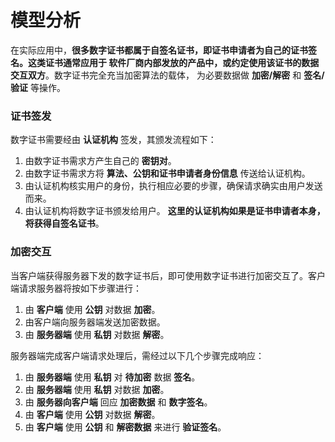 模型分析
=============================================================
在实际应用中，**很多数字证书都属于自签名证书，即证书申请者为自己的证书签名。这类证书通常应用于
软件厂商内部发放的产品中，或约定使用该证书的数据交互双方**。数字证书完全充当加密算法的载体，
为必要数据做 **加密/解密** 和 **签名/验证** 等操作。

### 证书签发
数字证书需要经由 **认证机构** 签发，其颁发流程如下：
1. 由数字证书需求方产生自己的 **密钥对**。
2. 由数字证书需求方将 **算法、公钥和证书申请者身份信息** 传送给认证机构。
3. 由认证机构核实用户的身份，执行相应必要的步骤，确保请求确实由用户发送而来。
4. 由认证机构将数字证书颁发给用户。
**这里的认证机构如果是证书申请者本身，将获得自签名证书**。

### 加密交互
当客户端获得服务器下发的数字证书后，即可使用数字证书进行加密交互了。客户端请求服务器将按如下步骤进行：
1. 由 **客户端** 使用 **公钥** 对数据 **加密**。
2. 由客户端向服务器端发送加密数据。
3. 由 **服务器端** 使用 **私钥** 对数据 **解密**。

服务器端完成客户端请求处理后，需经过以下几个步骤完成响应：
1. 由 **服务器端** 使用 **私钥** 对 **待加密** 数据 **签名**。
2. 由 **服务器端** 使用 **私钥** 对数据 **加密**。
3. 由 **服务器向客户端** 回应 **加密数据** 和 **数字签名**。
4. 由 **客户端** 使用 **公钥** 对数据 **解密**。
5. 由 **客户端** 使用 **公钥** 和 **解密数据** 来进行 **验证签名**。








